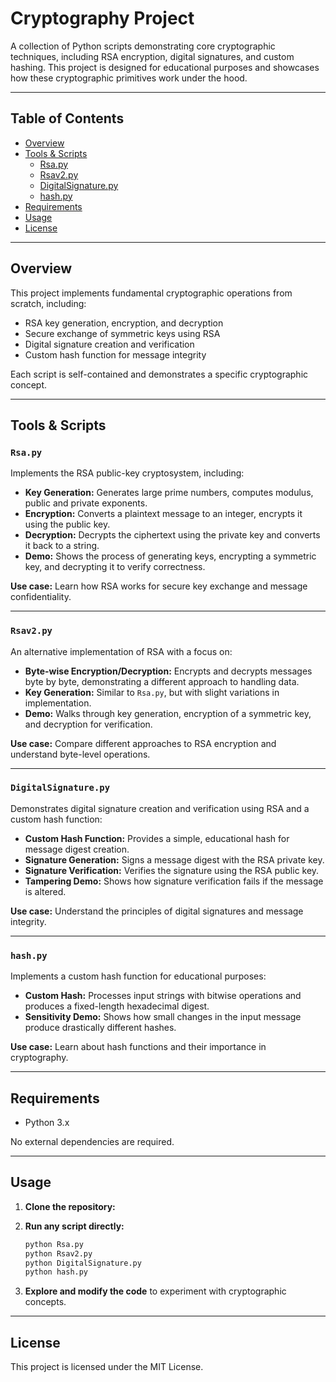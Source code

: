 
# Cryptography Project

A collection of Python scripts demonstrating core cryptographic techniques, including RSA encryption, digital signatures, and custom hashing. This project is designed for educational purposes and showcases how these cryptographic primitives work under the hood.

---

## Table of Contents

- [Overview](#overview)
- [Tools & Scripts](#tools--scripts)
  - [Rsa.py](#rsapy)
  - [Rsav2.py](#rsav2py)
  - [DigitalSignature.py](#digitalsignaturepy)
  - [hash.py](#hashpy)
- [Requirements](#requirements)
- [Usage](#usage)
- [License](#license)

---

## Overview

This project implements fundamental cryptographic operations from scratch, including:

- RSA key generation, encryption, and decryption
- Secure exchange of symmetric keys using RSA
- Digital signature creation and verification
- Custom hash function for message integrity

Each script is self-contained and demonstrates a specific cryptographic concept.

---

## Tools & Scripts

### `Rsa.py`

Implements the RSA public-key cryptosystem, including:

- **Key Generation:** Generates large prime numbers, computes modulus, public and private exponents.
- **Encryption:** Converts a plaintext message to an integer, encrypts it using the public key.
- **Decryption:** Decrypts the ciphertext using the private key and converts it back to a string.
- **Demo:** Shows the process of generating keys, encrypting a symmetric key, and decrypting it to verify correctness.

**Use case:** Learn how RSA works for secure key exchange and message confidentiality.

---

### `Rsav2.py`

An alternative implementation of RSA with a focus on:

- **Byte-wise Encryption/Decryption:** Encrypts and decrypts messages byte by byte, demonstrating a different approach to handling data.
- **Key Generation:** Similar to `Rsa.py`, but with slight variations in implementation.
- **Demo:** Walks through key generation, encryption of a symmetric key, and decryption for verification.

**Use case:** Compare different approaches to RSA encryption and understand byte-level operations.

---

### `DigitalSignature.py`

Demonstrates digital signature creation and verification using RSA and a custom hash function:

- **Custom Hash Function:** Provides a simple, educational hash for message digest creation.
- **Signature Generation:** Signs a message digest with the RSA private key.
- **Signature Verification:** Verifies the signature using the RSA public key.
- **Tampering Demo:** Shows how signature verification fails if the message is altered.

**Use case:** Understand the principles of digital signatures and message integrity.

---

### `hash.py`

Implements a custom hash function for educational purposes:

- **Custom Hash:** Processes input strings with bitwise operations and produces a fixed-length hexadecimal digest.
- **Sensitivity Demo:** Shows how small changes in the input message produce drastically different hashes.

**Use case:** Learn about hash functions and their importance in cryptography.

---

## Requirements

- Python 3.x

No external dependencies are required.

---

## Usage

1. **Clone the repository:**
 

2. **Run any script directly:**
   ```sh
   python Rsa.py
   python Rsav2.py
   python DigitalSignature.py
   python hash.py
   ```

3. **Explore and modify the code** to experiment with cryptographic concepts.

---

## License

This project is licensed under the MIT License.
